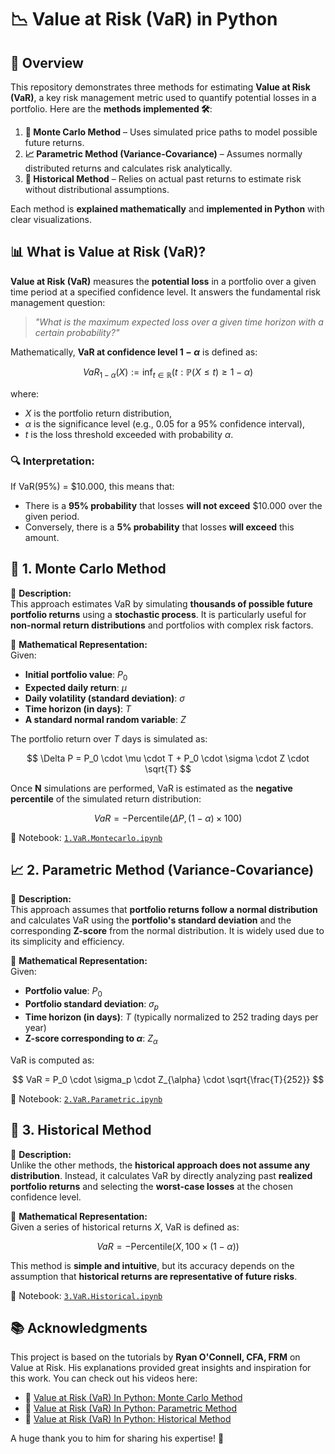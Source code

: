 # **📉 Value at Risk (VaR) in Python**

## **📌 Overview**
This repository demonstrates three methods for estimating **Value at Risk (VaR)**, a key risk management metric used to quantify potential losses in a portfolio. Here are the **methods implemented 🛠**:

1. **🎲 Monte Carlo Method** – Uses simulated price paths to model possible future returns.
2. **📈 Parametric Method (Variance-Covariance)** – Assumes normally distributed returns and calculates risk analytically.
3. **📜 Historical Method** – Relies on actual past returns to estimate risk without distributional assumptions.

Each method is **explained mathematically** and **implemented in Python** with clear visualizations.

## **📊 What is Value at Risk (VaR)?**
**Value at Risk (VaR)** measures the **potential loss** in a portfolio over a given time period at a specified confidence level. It answers the fundamental risk management question:

> *"What is the maximum expected loss over a given time horizon with a certain probability?"*

Mathematically, **VaR at confidence level $1 - \alpha$** is defined as:

$$
VaR_{1-\alpha}(X) := \inf_{t \in \mathbb{R}} \left( t : \mathbb{P}(X \le t) \ge 1 - \alpha \right)
$$

where:
- $X$ is the portfolio return distribution,
- $\alpha$ is the significance level (e.g., 0.05 for a 95% confidence interval),
- $t$ is the loss threshold exceeded with probability $\alpha$.

### **🔍 Interpretation:**
If VaR(95%) = $10.000, this means that:
- There is a **95% probability** that losses **will not exceed** $10.000 over the given period.
- Conversely, there is a **5% probability** that losses **will exceed** this amount.

## **🎲 1. Monte Carlo Method**
🔹 **Description:**  
This approach estimates VaR by simulating **thousands of possible future portfolio returns** using a **stochastic process**. It is particularly useful for **non-normal return distributions** and portfolios with complex risk factors.

🔹 **Mathematical Representation:**  
Given:
- **Initial portfolio value**: $P_0$
- **Expected daily return**: $\mu$
- **Daily volatility (standard deviation)**: $\sigma$
- **Time horizon (in days)**: $T$
- **A standard normal random variable**: $Z$

The portfolio return over $T$ days is simulated as:

$$
\Delta P = P_0 \cdot \mu \cdot T + P_0 \cdot \sigma \cdot Z \cdot \sqrt{T}
$$

Once **N** simulations are performed, VaR is estimated as the **negative percentile** of the simulated return distribution:

$$
VaR = -\text{Percentile}(\Delta P, (1-\alpha) \times 100)
$$

📄 Notebook: [`1.VaR.Montecarlo.ipynb`](1.VaR.Montecarlo.ipynb)

## **📈 2. Parametric Method (Variance-Covariance)**
🔹 **Description:**  
This approach assumes that **portfolio returns follow a normal distribution** and calculates VaR using the **portfolio's standard deviation** and the corresponding **Z-score** from the normal distribution. It is widely used due to its simplicity and efficiency.

🔹 **Mathematical Representation:**  
Given:
- **Portfolio value**: $P_0$
- **Portfolio standard deviation**: $\sigma_p$
- **Time horizon (in days)**: $T$ (typically normalized to 252 trading days per year)
- **Z-score corresponding to $\alpha$**: $Z_{\alpha}$

VaR is computed as:

$$
VaR = P_0 \cdot \sigma_p \cdot Z_{\alpha} \cdot \sqrt{\frac{T}{252}}
$$

📄 Notebook: [`2.VaR.Parametric.ipynb`](2.VaR.Parametric.ipynb)

## **📜 3. Historical Method**
🔹 **Description:**  
Unlike the other methods, the **historical approach does not assume any distribution**. Instead, it calculates VaR by directly analyzing past **realized portfolio returns** and selecting the **worst-case losses** at the chosen confidence level.

🔹 **Mathematical Representation:**  
Given a series of historical returns $X$, VaR is defined as:

$$
VaR = -\text{Percentile}(X, 100 \times (1-\alpha))
$$

This method is **simple and intuitive**, but its accuracy depends on the assumption that **historical returns are representative of future risks**.

📄 Notebook: [`3.VaR.Historical.ipynb`](3.VaR.Historical.ipynb)

## **📚 Acknowledgments**
This project is based on the tutorials by **Ryan O'Connell, CFA, FRM** on Value at Risk. His explanations provided great insights and inspiration for this work. You can check out his videos here:

- 🎥 [Value at Risk (VaR) In Python: Monte Carlo Method](https://www.youtube.com/watch?v=X8aNFXJEENs)
- 🎥 [Value at Risk (VaR) In Python: Parametric Method](https://www.youtube.com/watch?v=n8N1KK_1T50)
- 🎥 [Value at Risk (VaR) In Python: Historical Method](https://www.youtube.com/watch?v=jZJsPi4j7wQ)

A huge thank you to him for sharing his expertise! 🙌
